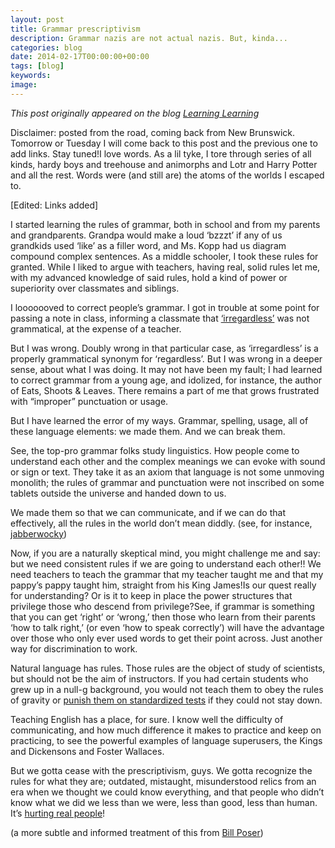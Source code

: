 ```yaml
---
layout: post
title: Grammar prescriptivism
description: Grammar nazis are not actual nazis. But, kinda...
categories: blog
date: 2014-02-17T00:00:00+00:00
tags: [blog]
keywords: 
image: 
---
```

*This post originally appeared on the blog [Learning Learning](https://keeponlearninglearning.wordpress.com/2014/02/17/confessions-of-a-former-grammar-prescriptivist/)*

Disclaimer: posted from the road, coming back from New Brunswick. Tomorrow or Tuesday I will come back to this post and the previous one to add links. Stay tuned!I love words. As a lil tyke, I tore through series of all kinds, hardy boys and treehouse and animorphs and Lotr and Harry Potter and all the rest. Words were (and still are) the atoms of the worlds I escaped to. 

[Edited: Links added]

I started learning the rules of grammar, both in school and from my parents and grandparents. Grandpa would make a loud ‘bzzzt’ if any of us grandkids used ‘like’ as a filler word, and Ms. Kopp had us diagram compound complex sentences. As a middle schooler, I took these rules for granted. While I liked to argue with teachers, having real, solid rules let me, with my advanced knowledge of said rules, hold a kind of power or superiority over classmates and siblings. 

I looooooved to correct people’s grammar. I got in trouble at some point for passing a note in class, informing a classmate that [‘irregardless’][irregardless] was not grammatical, at the expense of a teacher. 

But I was wrong. Doubly wrong in that particular case, as ‘irregardless’ is a properly grammatical synonym for ‘regardless’. But I was wrong in a deeper sense, about what I was doing. It may not have been my fault; I had learned to correct grammar from a young age, and idolized, for instance, the author of Eats, Shoots & Leaves. There remains a part of me that grows frustrated with “improper” punctuation or usage. 

But I have learned the error of my ways. Grammar, spelling, usage, all of these language elements: we made them. And we can break them. 

See, the top-pro grammar folks study linguistics. How people come to understand each other and the complex meanings we can evoke with sound or sign or text. They take it as an axiom that language is not some unmoving monolith; the rules of grammar and punctuation were not inscribed on some tablets outside the universe and handed down to us. 

We made them so that we can communicate, and if we can do that effectively, all the rules in the world don’t mean diddly. (see, for instance, [jabberwocky][jabberwocky])

Now, if you are a naturally skeptical mind, you might challenge me and say: but we need consistent rules if we are going to understand each other!! We need teachers to teach the grammar that my teacher taught me and that my pappy’s pappy taught him, straight from his King James!Is our quest really for understanding? Or is it to keep in place the power structures that privilege those who descend from privilege?See, if grammar is something that you can get ‘right’ or ‘wrong,’ then those who learn from their parents ‘how to talk right,’ (or even ‘how to speak correctly’) will have the advantage over those who only ever used words to get their point across. Just another way for discrimination to work. 

Natural language has rules. Those rules are the object of study of scientists, but should not be the aim of instructors. If you had certain students who grew up in a null-g background, you would not teach them to obey the rules of gravity or [punish them on standardized tests][tests] if they could not stay down. 

Teaching English has a place, for sure. I know well the difficulty of communicating, and how much difference it makes to practice and keep on practicing, to see the powerful examples of language superusers, the Kings and Dickensons and Foster Wallaces. 

But we gotta cease with the prescriptivism, guys. We gotta recognize the rules for what they are; outdated, mistaught, misunderstood relics from an era when we thought we could know everything, and that people who didn’t know what we did we less than we were, less than good, less than human. It’s [hurting real people][hurt]!

(a more subtle and informed treatment of this from [Bill Poser][poser])

[irregardless]: http://en.wikipedia.org/wiki/Irregardless
[jabberwocky]: http://www.jabberwocky.com/carroll/jabber/jabberwocky.html
[tests]: http://www.majortests.com/sat/grammar.php
[poser]: http://itre.cis.upenn.edu/~myl/languagelog/archives/003588.html
[hurt]: http://blog.nikhilkrishnaswamy.com/2013/05/31/bad-linguistics-purist-fallacies/